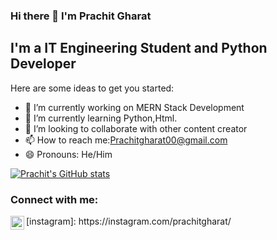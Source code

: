 ### Hi there 👋 I'm Prachit Gharat


## I'm a IT Engineering Student and Python Developer

Here are some ideas to get you started:

- 🔭 I’m currently working on MERN Stack Development
- 🌱 I’m currently learning Python,Html.
- 👯 I’m looking to collaborate with other content creator
- 📫 How to reach me:Prachitgharat00@gmail.com
- 😄 Pronouns: He/Him

[![Prachit's GitHub stats](https://github-readme-stats.vercel.app/api?username=PrachitGharat)](https://github.com/anuraghazra/github-readme-stats)
### Connect with me:

<img align="left" alt="Prachit | Instagram" width="22px" src="https://cdn.jsdelivr.net/npm/simple-icons@v3/icons/instagram.svg" />
[instagram]:  https://instagram.com/prachitgharat/
